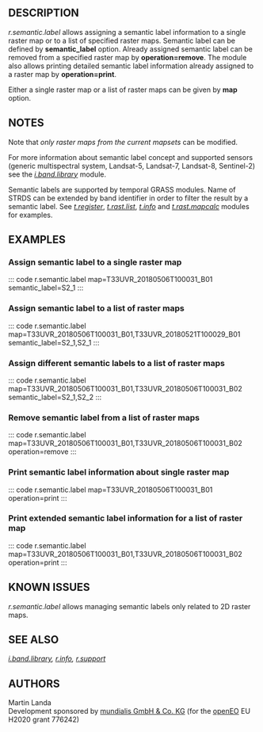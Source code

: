 ## DESCRIPTION

*r.semantic.label* allows assigning a semantic label information to a
single raster map or to a list of specified raster maps. Semantic label
can be defined by **semantic_label** option. Already assigned semantic
label can be removed from a specified raster map by
**operation=remove**. The module also allows printing detailed semantic
label information already assigned to a raster map by
**operation=print**.

Either a single raster map or a list of raster maps can be given by
**map** option.

## NOTES

Note that *only raster maps from the current mapsets* can be modified.

For more information about semantic label concept and supported sensors
(generic multispectral system, Landsat-5, Landsat-7, Landsat-8,
Sentinel-2) see the *[i.band.library](i.band.library.html)* module.

Semantic labels are supported by temporal GRASS modules. Name of STRDS
can be extended by band identifier in order to filter the result by a
semantic label. See
*[t.register](t.register.html#support-for-band-references)*,
*[t.rast.list](t.rast.list.html#filtering-the-result-by-band-references)*,
*[t.info](t.info.html#space-time-dataset-with-band-references-assigned)*
and *[t.rast.mapcalc](t.rast.mapcalc.html#band-reference-filtering)*
modules for examples.

## EXAMPLES

### Assign semantic label to a single raster map

::: code
    r.semantic.label map=T33UVR_20180506T100031_B01 semantic_label=S2_1
:::

### Assign semantic label to a list of raster maps

::: code
    r.semantic.label map=T33UVR_20180506T100031_B01,T33UVR_20180521T100029_B01 semantic_label=S2_1,S2_1
:::

### Assign different semantic labels to a list of raster maps

::: code
    r.semantic.label map=T33UVR_20180506T100031_B01,T33UVR_20180506T100031_B02 semantic_label=S2_1,S2_2
:::

### Remove semantic label from a list of raster maps

::: code
    r.semantic.label map=T33UVR_20180506T100031_B01,T33UVR_20180506T100031_B02 operation=remove
:::

### Print semantic label information about single raster map

::: code
    r.semantic.label map=T33UVR_20180506T100031_B01 operation=print
:::

### Print extended semantic label information for a list of raster map

::: code
    r.semantic.label map=T33UVR_20180506T100031_B01,T33UVR_20180506T100031_B02 operation=print
:::

## KNOWN ISSUES

*r.semantic.label* allows managing semantic labels only related to 2D
raster maps.

## SEE ALSO

*[i.band.library](i.band.library.html), [r.info](r.info.html),
[r.support](r.support)*

## AUTHORS

Martin Landa\
Development sponsored by [mundialis GmbH & Co.
KG](https://www.mundialis.de/en) (for the [openEO](https://openeo.org)
EU H2020 grant 776242)
